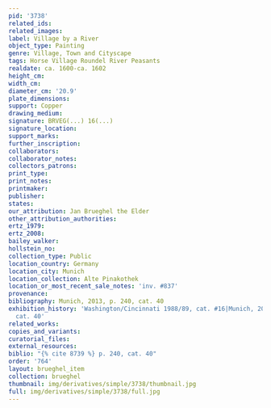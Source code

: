 ```yaml
---
pid: '3738'
related_ids: 
related_images: 
label: Village by a River
object_type: Painting
genre: Village, Town and Cityscape
tags: Horse Village Roundel River Peasants
realdate: ca. 1600-ca. 1602
height_cm: 
width_cm: 
diameter_cm: '20.9'
plate_dimensions: 
support: Copper
drawing_medium: 
signature: BRVEG(...) 16(...)
signature_location: 
support_marks: 
further_inscription: 
collaborators: 
collaborator_notes: 
collectors_patrons: 
print_type: 
print_notes: 
printmaker: 
publisher: 
states: 
our_attribution: Jan Brueghel the Elder
other_attribution_authorities: 
ertz_1979: 
ertz_2008: 
bailey_walker: 
hollstein_no: 
collection_type: Public
location_country: Germany
location_city: Munich
location_collection: Alte Pinakothek
location_or_most_recent_sale_notes: 'inv. #837'
provenance: 
bibliography: Munich, 2013, p. 240, cat. 40
exhibition_history: 'Washington/Cincinnati 1988/89, cat. #16|Munich, 2013, p. 240,
  cat. 40'
related_works: 
copies_and_variants: 
curatorial_files: 
external_resources: 
biblio: "{% cite 8739 %} p. 240, cat. 40"
order: '764'
layout: brueghel_item
collection: brueghel
thumbnail: img/derivatives/simple/3738/thumbnail.jpg
full: img/derivatives/simple/3738/full.jpg
---
```


